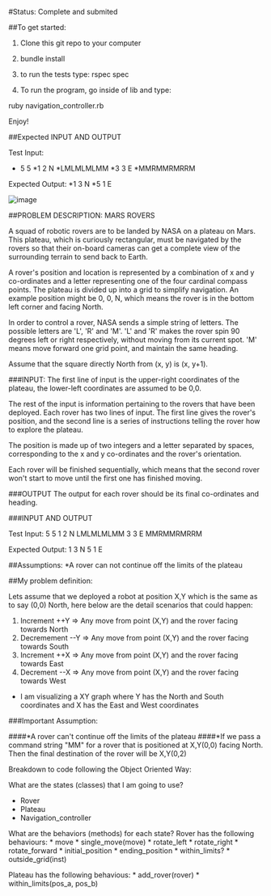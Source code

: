 #Status: Complete and submited

##To get started:

1) Clone this git repo to your computer

2) bundle install

3) to run the tests type: rspec spec

4) To run the program, go inside of lib and type:

ruby navigation_controller.rb

Enjoy!

##Expected INPUT AND OUTPUT
 
  Test Input:
  * 5 5
  *1 2 N
  *LMLMLMLMM
  *3 3 E
  *MMRMMRMRRM
   
  Expected Output:
  *1 3 N
  *5 1 E
  
![image](https://s3-us-west-1.amazonaws.com/gabyjobapplication/Screen+Shot+2013-12-02+at+2.52.43+PM.png)

##PROBLEM DESCRIPTION: MARS ROVERS
 
A squad of robotic rovers are to be landed by NASA on a plateau on Mars. This plateau, which is curiously rectangular, must be navigated by the rovers so that their on-board cameras can get a complete view of the surrounding terrain to send back to Earth.
 
A rover's position and location is represented by a combination of x and y co-ordinates and a letter representing one of the four cardinal compass points. The plateau is divided up into a grid to simplify navigation. An example position might be 0, 0, N, which means the rover is in the bottom left corner and facing North.
 
In order to control a rover, NASA sends a simple string of letters. The possible letters are 'L', 'R' and 'M'. 'L' and 'R' makes the rover spin 90 degrees left or right respectively, without moving from its current spot. 'M' means move forward one grid point, and maintain the same heading.
 
Assume that the square directly North from (x, y) is (x, y+1).
 
###INPUT:
The first line of input is the upper-right coordinates of the plateau, the lower-left coordinates are assumed to be 0,0.
 
The rest of the input is information pertaining to the rovers that have been deployed. Each rover has two lines of input. The first line gives the rover's position, and the second line is a series of instructions telling the rover how to explore the plateau.
 
The position is made up of two integers and a letter separated by spaces, corresponding to the x and y co-ordinates and the rover's orientation.
 
Each rover will be finished sequentially, which means that the second rover won't start to move until the first one has finished moving.
 
 
###OUTPUT
The output for each rover should be its final co-ordinates and heading.
 
###INPUT AND OUTPUT
 
Test Input:
5 5
1 2 N
LMLMLMLMM
3 3 E
MMRMMRMRRM
 
Expected Output:
1 3 N
5 1 E


##Assumptions:
*A rover can not continue off the limits of the plateau


##My problem definition:

Lets assume that we deployed a robot at position X,Y which is the same as to say (0,0) North, here below are the detail scenarios that could happen: 

1) Increment ++Y  => Any move from point (X,Y) and the rover facing towards North 
2) Decremement --Y => Any move from point (X,Y) and the rover facing towards South 
3) Increment ++X => Any move from point (X,Y) and the rover facing towards East 
4) Decrement --X => Any move from point (X,Y) and the rover facing towards West 

  + I am visualizing a XY graph where Y has the North and South coordinates and X has the East and West coordinates

###Important Assumption:

####*A rover can't continue off the limits of the plateau
####*If we pass a command string "MM" for a rover that is positioned at X,Y(0,0) facing North.  Then the final destination of the rover will be X,Y(0,2)

Breakdown to code following the Object Oriented Way:

What are the states (classes) that I am going to use? 
  * Rover
  * Plateau
  * Navigation_controller 

What are the behaviors (methods) for each state? 
  Rover has the following behaviours:
    * move
    * single_move(move)
    * rotate_left
    * rotate_right
    * rotate_forward
    * initial_position
    * ending_position
    * within_limits?
    * outside_grid(inst)

  Plateau has the following behavious: 
    * add_rover(rover)
    * within_limits(pos_a, pos_b)


